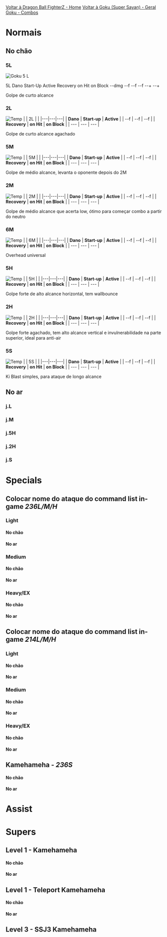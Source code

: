 <!-- TITLE: Goku - 2: Golpes e Framedata -->

[Voltar à Dragon Ball FighterZ - Home](/jogos/dragon-ball-fighter-z/home)
[Voltar à Goku (Super Sayan) - Geral](/jogos/dragon-ball-fighter-z/personagens/goku-ssj/geral)
[Goku - Combos](/jogos/dragon-ball-fighter-z/personagens/goku-ssj/combos)
# Normais
## No chão

### 5L
![Goku 5 L](/uploads/goku-5-l.png "Goku 5 L")
<div style="overflow-x:auto;">
	<tr>
		<th>
			5L
		</th>
	</tr>
	<tr>
		<td>
			Dano
		</td>
		<td>
			Start-Up
		</td>
		<td>
			Active
		</td>
		<td>
			Recovery
		</td>
		<td>
			on Hit
		</td>
		<td>
			on Block
		</td>
	</tr>
	<tr>
		<td>
			--dmg
		</td>
		<td>
			--f
		</td>
		<td>
			--f
		</td>
		<td>
			--f
		</td>
		<td>
			--+
		</td>
		<td>
			--+
		</td>
	</tr>
</div>

Golpe de curto alcance 

### 2L
![Temp](/uploads/temp.png "Temp")
|  | 2L |  |
|---|---|---|
| **Dano** | **Start-up** | **Active** |
| --f | --f | --f |
| **Recovery** | **on Hit** | **on Block** |
| --- | --- | --- |

Golpe de curto alcance agachado

### 5M
![Temp](/uploads/temp.png "Temp")
|  | 5M |  |
|---|---|---|
| **Dano** | **Start-up** | **Active** |
| --f | --f | --f |
| **Recovery** | **on Hit** | **on Block** |
| --- | --- | --- |

Golpe de médio alcance, levanta o oponente depois do 2M

### 2M
![Temp](/uploads/temp.png "Temp")
|  | 2M |  |
|---|---|---|
| **Dano** | **Start-up** | **Active** |
| --f | --f | --f |
| **Recovery** | **on Hit** | **on Block** |
| --- | --- | --- |

Golpe de médio alcance que acerta low, ótimo para começar combo a partir do neutro

### 6M
![Temp](/uploads/temp.png "Temp")
|  | 6M |  |
|---|---|---|
| **Dano** | **Start-up** | **Active** |
| --f | --f | --f |
| **Recovery** | **on Hit** | **on Block** |
| --- | --- | --- |

Overhead universal

### 5H
![Temp](/uploads/temp.png "Temp")
|  | 5H |  |
|---|---|---|
| **Dano** | **Start-up** | **Active** |
| --f | --f | --f |
| **Recovery** | **on Hit** | **on Block** |
| --- | --- | --- |

Golpe forte de alto alcance horizontal, tem wallbounce

### 2H
![Temp](/uploads/temp.png "Temp")
|  | 2H |  |
|---|---|---|
| **Dano** | **Start-up** | **Active** |
| --f | --f | --f |
| **Recovery** | **on Hit** | **on Block** |
| --- | --- | --- |

Golpe forte agachado, tem alto alcance vertical e invulnerabilidade na parte superior, ideal para anti-air

### 5S
![Temp](/uploads/temp.png "Temp")
|  | 5S |  |
|---|---|---|
| **Dano** | **Start-up** | **Active** |
| --f | --f | --f |
| **Recovery** | **on Hit** | **on Block** |
| --- | --- | --- |

Ki Blast simples, para ataque de longo alcance


## No ar
### j.L

### j.M

### j.5H

### j.2H

### j.S

# Specials
## Colocar nome do ataque do command list in-game *236L/M/H*
### Light
#### No chão

#### No ar

### Medium
#### No chão

#### No ar

### Heavy/EX
#### No chão

#### No ar

## Colocar nome do ataque do command list in-game *214L/M/H* 
### Light
#### No chão

#### No ar

### Medium
#### No chão

#### No ar

### Heavy/EX
#### No chão

#### No ar

## Kamehameha - *236S*
#### No chão

#### No ar


# Assist

# Supers
## Level 1 - Kamehameha 
#### No chão

#### No ar

## Level 1 - Teleport Kamehameha
#### No chão

#### No ar

## Level 3 - SSJ3 Kamehameha
